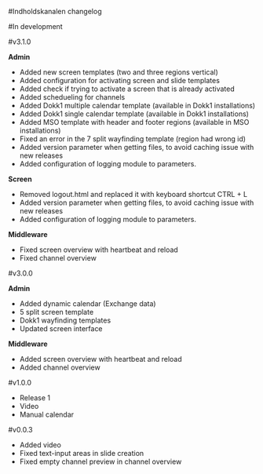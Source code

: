 #Indholdskanalen changelog

#In development


#v3.1.0

__Admin__
* Added new screen templates (two and three regions vertical)
* Added configuration for activating screen and slide templates
* Added check if trying to activate a screen that is already activated
* Added schedueling for channels
* Added Dokk1 multiple calendar template (available in Dokk1 installations)
* Added Dokk1 single calendar template (available in Dokk1 installations)
* Added MSO template with header and footer regions (available in MSO installations)
* Fixed an error in the 7 split wayfinding template (region had wrong id)
* Added version parameter when getting files, to avoid caching issue with new releases
* Added configuration of logging module to parameters. 

__Screen__
* Removed logout.html and replaced it with keyboard shortcut CTRL + L
* Added version parameter when getting files, to avoid caching issue with new releases
* Added configuration of logging module to parameters. 

__Middleware__
* Fixed screen overview with heartbeat and reload
* Fixed channel overview


#v3.0.0

__Admin__
* Added dynamic calendar (Exchange data)
* 5 split screen template
* Dokk1 wayfinding templates
* Updated screen interface

__Middleware__
* Added screen overview with heartbeat and reload
* Added channel overview


#v1.0.0

* Release 1
* Video
* Manual calendar

#v0.0.3

* Added video
* Fixed text-input areas in slide creation
* Fixed empty channel preview in channel overview
